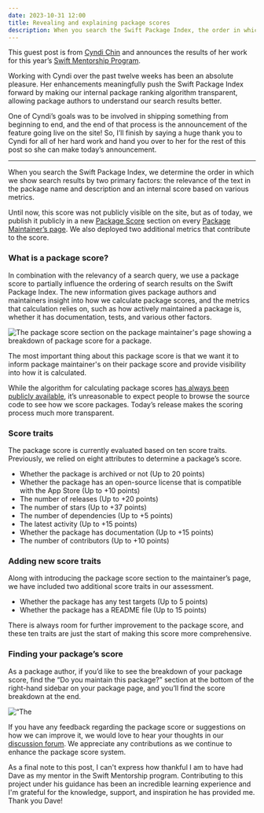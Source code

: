 ```yaml
---
date: 2023-10-31 12:00
title: Revealing and explaining package scores
description: When you search the Swift Package Index, the order in which the search results are displayed is determined by a combination of the relevance of text in the package name and description, and an internal score based on various metrics. Today, we're adding a feature that
---
```


This guest post is from [Cyndi Chin](https://cyndichin.github.io/) and announces the results of her work for this year’s [Swift Mentorship Program](https://www.swift.org/mentorship/).

Working with Cyndi over the past twelve weeks has been an absolute pleasure. Her enhancements meaningfully push the Swift Package Index forward by making our internal package ranking algorithm transparent, allowing package authors to understand our search results better.

One of Cyndi’s goals was to be involved in shipping something from beginning to end, and the end of that process is the announcement of the feature going live on the site! So, I’ll finish by saying a huge thank you to Cyndi for all of her hard work and hand you over to her for the rest of this post so she can make today’s announcement.

---

When you search the Swift Package Index, we determine the order in which we show search results by two primary factors: the relevance of the text in the package name and description and an internal score based on various metrics.

Until now, this score was not publicly visible on the site, but as of today, we publish it publicly in a new [Package Score](https://swiftpackageindex.com/apple/swift-markdown/information-for-package-maintainers#package-score) section on every [Package Maintainer’s page](https://swiftpackageindex.com/apple/swift-markdown/information-for-package-maintainers). We also deployed two additional metrics that contribute to the score.

### What is a package score?

In combination with the relevancy of a search query, we use a package score to partially influence the ordering of search results on the Swift Package Index. The new information gives package authors and maintainers insight into how we calculate package scores, and the metrics that calculation relies on, such as how actively maintained a package is, whether it has documentation, tests, and various other factors.

<picture class="shadow">
  <source srcset="/images/package-maintainers-score-section~dark.png" media="(prefers-color-scheme: dark)">
  <img src="/images/package-maintainers-score-section~light.png" alt="The package score section on the package maintainer's page showing a breakdown of package score for a package.">
</picture>

The most important thing about this package score is that we want it to inform package maintainer's on their package score and provide visibility into how it is calculated.

While the algorithm for calculating package scores [has always been publicly available](https://github.com/SwiftPackageIndex/SwiftPackageIndex-Server/blob/main/Sources/App/Core/Score.swift), it’s unreasonable to expect people to browse the source code to see how we score packages. Today’s release makes the scoring process much more transparent.

### Score traits

The package score is currently evaluated based on ten score traits. Previously, we relied on eight attributes to determine a package’s score.

- Whether the package is archived or not (Up to 20 points)
- Whether the package has an open-source license that is compatible with the App Store (Up to +10 points)
- The number of releases (Up to +20 points)
- The number of stars (Up to +37 points)
- The number of dependencies (Up to +5 points)
- The latest activity (Up to +15 points)
- Whether the package has documentation (Up to +15 points)
- The number of contributors (Up to +10 points)

### Adding new score traits

Along with introducing the package score section to the maintainer’s page, we have included two additional score traits in our assessment.

- Whether the package has any test targets (Up to 5 points)
- Whether the package has a README file (Up to 15 points)

There is always room for further improvement to the package score, and these ten traits are just the start of making this score more comprehensive.

### Finding your package’s score

As a package author, if you’d like to see the breakdown of your package score, find the “Do you maintain this package?” section at the bottom of the right-hand sidebar on your package page, and you’ll find the score breakdown at the end.

<picture class=“shadow“>
  <source srcset=“/images/find-package-maintainers-page~dark.png“ media=“(prefers-color-scheme: dark)“>
  <img src=“/images/find-package-maintainers-page~light.png“ alt=“The location of the Learn More link that takes package authors to the package maintainer’s page for their package.“>
</picture>

If you have any feedback regarding the package score or suggestions on how we can improve it, we would love to hear your thoughts in our [discussion forum](https://github.com/SwiftPackageIndex/SwiftPackageIndex-Server/discussions/2591). We appreciate any contributions as we continue to enhance the package score system.

As a final note to this post, I can't express how thankful I am to have had Dave as my mentor in the Swift Mentorship program. Contributing to this project under his guidance has been an incredible learning experience and I'm grateful for the knowledge, support, and inspiration he has provided me. Thank you Dave!
